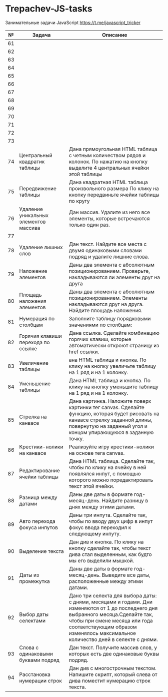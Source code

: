 # Trepachev-JS-tasks

Занимательные задачи JavaScript
https://t.me/javascript_tricker


| №  | Задача                       | Описание                                                                                                                                                                                           |
|----|------------------------------|----------------------------------------------------------------------------------------------------------------------------------------------------------------------------------------------------|
| 61 ||
| 62 ||
| 63 ||
| 64 ||
| 65 ||
| 66 ||
| 67 ||
| 68 ||
| 69 ||
| 70 ||
| 71 ||
| 72 ||
| 73 ||
| 74 |Центральный квадратик таблицы|Дана прямоугольная HTML таблица с четным количеством рядов и колонок. По нажатию на кнопку выделите 4 центральных ячейки этой таблицы
| 75 |Передвижение таблицы|Дана квадратная HTML таблица произвольного размера По клику на кнопку передвиньте ячейки таблицы по кругу
| 76 |Удаление уникальных элементов массива|Дан массив. Удалите из него все элементы, которые встречаются только один раз.
| 77 ||
| 78 |Удаление лишних слов|Дан текст. Найдите все места с двумя одинаковыми словами подряд и удалите лишние слова.
| 79 |Наложение элементов|Даны два элемента с абсолютным позиционированием. Проверьте, накладываются ли элементы друг на друга
| 80 |Площадь наложения элементов|Даны два элемента с абсолютным позиционированием. Элементы накладываются друг на друга. Найдите площадь наложения.
| 81 |Нумерация по столбцам|Заполните таблицу порядковыми значениями по столбцам:
| 82 |Горячия клавиши перехода по ссылке| Дана ссылка. Сделайте комбинацию горячих клавиш, которые автоматически откроют страницу из href ссылки.
| 83 |Увеличение таблицы|ана HTML таблица и кнопка. По клику на кнопку увеличьте таблицу на 1 ряд и на 1 колонку.
| 84 |Уменьшение таблицы|Дана HTML таблица и кнопка. По клику на кнопку уменьшите таблицу на 1 ряд и на 1 колонку.
| 85 |Стрелка на канвасе| Дана картинка. Наложите поверх картинки тег canvas. Сделайте функцию, которая будет рисовать на канвасе стрелку заданной длины, повернутую на заданный угол и концом упирающуюся в заданную точку. |
| 86 |Крестики-нолики на канвасе| Реализуйте игру крестики-нолики на основе тега canvas.                                                                                                                                             
| 87 |Редактирование ячейки таблицы| Дана HTML таблица. Сделайте так, чтобы по клику на ячейку в ней появлялся инпут, с помощью которого можно поредактировать текст этой ячейки.
| 88 | Разница между датами                             |Даны две даты в формате год-месяц-день. Найдите разницу в днях между этими датами.
| 89 | Авто перехода фокуса инпутов |     Даны три инпута. Сделайте так, чтобы по вводу двух цифр в инпут фокус ввода переходил к следующему инпуту.                                                                                                                   |
| 90 | Выделение текста             | Дан див и кнопка. По клику на кнопку сделайте так, чтобы текст дива стал выделенным, как будто мы его выделили мышкой. |
| 91 |Даты из промежутка|Даны две даты в формате год-месяц-день. Выведите все даты, расположенные между этими датами.
|92  |Выбор даты селектами|Дано три селекта для выбора даты: с днями, месяцами и годами. Дни изменяются от 1 до последнего дня выбранного месяца.Сделайте так, чтобы при смене месяца или года соответствующим образом изменялось максимальное количество дней в селекте с днями.
|93  |Слова с одинаковыми буквами подряд|Дан текст. Получите массив слов, у которых есть две одинаковые буквы подряд.
|94|Расстановка нумерации строк|Дан див с многострочным текстом. Напишите скрипт, который слева от дива поместит нумерацию строк текста.